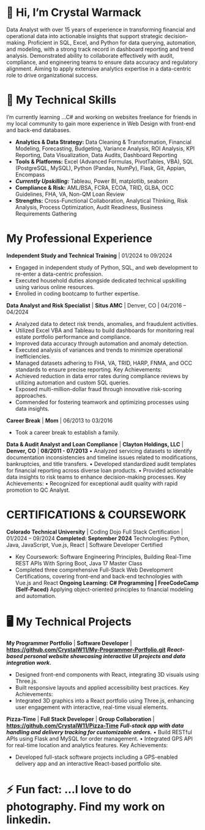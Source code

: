 # 👋 Hi, I’m Crystal Warmack
Data Analyst with over 15 years of experience in transforming financial and operational data into actionable insights that support strategic decision-making. Proficient in SQL, Excel, and Python for data querying, automation, and modeling, with a strong track record in dashboard reporting and trend analysis. Demonstrated ability to collaborate effectively with audit, compliance, and engineering teams to ensure data accuracy and regulatory alignment. Aiming to apply extensive analytics expertise in a data-centric role to drive organizational success. 

# 🚀 My Technical Skills
  I’m currently learning ...C# and working on websites freelance for friends in my local community to gain more experience in Web Design with front-end and back-end databases. 

  - **Analytics & Data Strategy:** Data Cleaning & Transformation, Financial Modeling, Forecasting, Budgeting, Variance Analysis, ROI Analysis, KPI Reporting, Data Visualization, Data Audits, Dashboard Reporting 
  - **Tools & Platforms:** Excel (Advanced Formulas, PivotTables, VBA), SQL (PostgreSQL, MySQL), Python (Pandas, NumPy), Flask, Git, Appian, Encompass
  - ***Currently Upskilling:*** Tableau, Power BI, matplotlib, seaborn
  -  **Compliance & Risk:** AML/BSA, FCRA, ECOA, TRID, GLBA, OCC Guidelines, FHA, VA, Non-QM Loan Review
  -  **Strengths:** Cross-Functional Collaboration, Analytical Thinking, Risk Analysis, Process Optimization, Audit Readiness, Business Requirements Gathering

# My Professional Experience

**Independent Study and Technical Training** | 01/2024 to 09/2024
-	Engaged in independent study of Python, SQL, and web development to re-enter a data-centric profession.
-	Executed household duties alongside dedicated technical upskilling using various online resources.
-	Enrolled in coding bootcamp to further expertise.
  
**Data Analyst and Risk Specialist** | **Situs AMC** | Denver, CO | 04/2016 – 04/2024    
-	Analyzed data to detect risk trends, anomalies, and fraudulent activities.
-	Utilized Excel VBA and Tableau to build dashboards for monitoring real estate portfolio performance and compliance.
-	Improved data accuracy through automation and anomaly detection. 
-	Executed analysis of variances and trends to minimize operational inefficiencies. 
-	Managed datasets adhering to FHA, VA, TRID, HARP, FNMA, and OCC standards to ensure precise reporting.
Key Achievements:
-	Achieved reduction in data error rates during compliance reviews by utilizing automation and custom SQL queries.
-	Exposed multi-million-dollar fraud through innovative risk-scoring approaches.
-	Commended for fostering teamwork and optimizing processes using data insights.

**Career Break** | **Mom** | 06/2013 to 03/2016
-	Took a career break to establish a family.


**Data & Audit Analyst and Loan Compliance** | **Clayton Holdings, LLC** | **Denver, CO** | **08/2011 - 07/2013** 
•	Analyzed servicing datasets to identify documentation inconsistencies and timeline issues related to modifications, bankruptcies, and title transfers.
•	Developed standardized audit templates for financial reporting across diverse loan products. 
•	Provided actionable data insights to risk teams to enhance decision-making processes. 
Key Achievements:
•	Recognized for exceptional audit quality with rapid promotion to QC Analyst.

# CERTIFICATIONS & COURSEWORK
**Colorado Technical University** | Coding Dojo Full Stack Certification | 01/2024 – 09/2024
**Completed: September 2024**
Technologies: Python, Java, JavaScript, Vue.js, React | Software Developer Certified
-	Key Coursework: Software Engineering Principles, Building Real-Time REST APIs With Spring Boot, Java 17 Master Class
-	Completed three comprehensive Full-Stack Web Development Certifications, covering front-end and back-end technologies with Vue.js and React
**Ongoing Learning:**
**C# Programming | FreeCodeCamp (Self-Paced)**
Applying object-oriented principles to financial modeling and automation.

# 🖥️ My Technical Projects

**My Programmer Portfolio** | **Software Developer** | **https://github.com/CrystalW11/My-Programmer-Portfolio.git**
***React-based personal website showcasing interactive UI projects and data integration work.***
- Designed front-end components with React, integrating 3D visuals using Three.js.
- Built responsive layouts and applied accessibility best practices.
Key Achievements:
- Integrated 3D graphics into a React portfolio using Three.js, enhancing user engagement with interactive, real-time visual elements.

**Pizza-Time** | **Full Stack Developer** | **Group Collaboration** | **https://github.com/CrystalW11/Pizza-Time**
***Full-stack app with data handling and delivery tracking for customizable orders.***
• Build RESTful APIs using Flask and MySQL for order management.
• Integrated GPS API for real-time location and analytics features.
Key Achievements:
- Developed full-stack software projects including a GPS-enabled delivery app and an interactive React-based portfolio site.

# ⚡ Fun fact: ...I love to do photography. Find my work on linkedin.

<!---
CrystalW11/CrystalW11 is a ✨ special ✨ repository because its `README.md` (this file) appears on your GitHub profile.
You can click the Preview link to take a look at your changes.
--->
